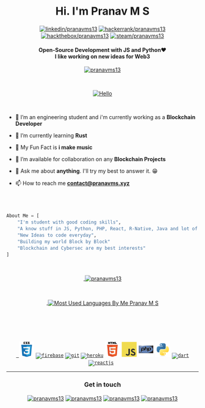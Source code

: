 <h1 align="center">Hi. I'm Pranav M S</h1>

<p align="center">
<a href="https://linkedin.com/in/pranavms13" target="blank"><img align="center" src="https://cdn.jsdelivr.net/npm/simple-icons@6/icons/linkedin.svg" alt="linkedin/pranavms13" height="30" width="40" /></a>
<a href="https://hackerrank.com/pranavms13" target="blank"><img align="center" src="https://cdn.jsdelivr.net/npm/simple-icons@6/icons/hackerrank.svg" alt="hackerrank/pranavms13" height="30" width="40" /></a>
<a href="https://app.hackthebox.com/profile/269741" target="blank"><img align="center" src="https://cdn.jsdelivr.net/npm/simple-icons@6/icons/hackthebox.svg" alt="hackthebox/pranavms13" height="30" width="40" /></a>
<a href="https://steamcommunity.com/id/pranavms13/" target="blank"><img align="center" src="https://cdn.jsdelivr.net/npm/simple-icons@6/icons/steam.svg" alt="steam/pranavms13" height="30" width="40" /></a>
</p>

<h4 align="center">Open-Source Development with JS and Python❤️ <br> I like working on new ideas for Web3</h4>

<p align="center"> <a href="https://github.com/pranavms13/"><img width="170px" height="24" src="https://profile-counter.glitch.me/pranavms13/count.svg" alt="pranavms13" /></a> </p><br>

<p align="center"><a href="https://avipatilweb.ml/"><img src="https://sdk.bitmoji.com/render/panel/20054902-540794643_12-s5-v1.png?transparent=1&palette=1&scale=2" alt="Hello" width="225" height="225"/></a></p><br>



- 🔭 I’m an engineering student and i'm currently working as a **Blockchain Developer**

- 🌱 I’m currently learning **Rust**

- 👯 My Fun Fact is **i make music**

- 🤝 I’m available for collaboration on any **Blockchain Projects**

- 💬 Ask me about **anything**. I'll try my best to answer it. 😁

- 📫 How to reach me **contact@pranavms.xyz**

<br><br>

```py
About Me = [
    "I'm student with good coding skills",
    "A know stuff in JS, Python, PHP, React, R-Native, Java and lot of Web3 Technology",
    "New Ideas to code everyday",
    "Building my world Block by Block"
    "Blockchain and Cybersec are my best interests"
]
```
<br><a href="https://pranavms.xyz"><p align="center">&nbsp;<img align="center" href="https://github.com/pranavms13" src="https://github-readme-stats.vercel.app/api?username=pranavms13&theme=algolia&show_icons=true&count_private=true&border_radius=10" alt="pranavms13"/></p></a>


<br><a href="https://pranavms13.xyz/"><p align="center">&nbsp;<img align="center" src="https://github-readme-stats.vercel.app/api/top-langs/?username=pranavms13&theme=algolia&langs_count=10&hide_border=true&show_icons=true&count_private=true&border_radius=10" alt="Most Used Languages By Me Pranav M S"/></p></a><br> 


<br><br>

<p align="center"> 
<code><a href="https://www.w3schools.com/css/" target="_blank"> <img src="https://raw.githubusercontent.com/devicons/devicon/master/icons/css3/css3-original-wordmark.svg" alt="css3" width="40" height="40"/></a></code>
<code><a href="https://firebase.google.com/" target="_blank"><img src="https://www.vectorlogo.zone/logos/firebase/firebase-icon.svg" alt="firebase" width="40" height="40"/></a></code>
<code><a href="https://git-scm.com/" target="_blank"><img src="https://www.vectorlogo.zone/logos/git-scm/git-scm-icon.svg" alt="git" width="40" height="40"/></a></code>
<code><a href="https://heroku.com" target="_blank"><img src="https://www.vectorlogo.zone/logos/heroku/heroku-icon.svg" alt="heroku" width="40" height="40"/></a></code>
<code><a href="https://www.w3.org/html/" target="_blank"><img src="https://raw.githubusercontent.com/devicons/devicon/master/icons/html5/html5-original-wordmark.svg" alt="html5" width="40" height="40"/></a></code>
<code><a href="https://developer.mozilla.org/en-US/docs/Web/JavaScript" target="_blank"><img src="https://raw.githubusercontent.com/devicons/devicon/master/icons/javascript/javascript-original.svg" alt="javascript" width="40" height="40"/></a></code>
<code><a href="https://www.php.net" target="_blank"><img src="https://raw.githubusercontent.com/devicons/devicon/master/icons/php/php-original.svg" alt="php" width="40" height="40"/></a></code>
<code><a href="https://www.python.org" target="_blank"><img src="https://raw.githubusercontent.com/devicons/devicon/master/icons/python/python-original.svg" alt="python" width="40" height="40"/></a></code>
<code><a href="https://dart.dev/" target="_blank"><img src="https://seeklogo.com/images/D/dart-logo-FDA1939EC4-seeklogo.com.png" alt="dart" width="40" height="40"/></a></code>
<code><a href="https://reactjs.org/" target="_blank"><img src="https://upload.wikimedia.org/wikipedia/commons/thumb/a/a7/React-icon.svg/2300px-React-icon.svg.png" alt="reactjs" width="40" height="35"/></a></code>
&nbsp;</p>

<hr/>
<h3 align="center">Get in touch</h3>
<p align="center">
<a href="https://discordapp.com/users/417251029168685057" target="blank"><img align="center" src="https://cdn.jsdelivr.net/npm/simple-icons@3.0.1/icons/discord.svg" alt="pranavms13" height="30" width="40" /></a>
<a href="https://instagram.com/pranavms13" target="blank"><img align="center" src="https://cdn.jsdelivr.net/npm/simple-icons@3.0.1/icons/instagram.svg" alt="pranavms13" height="30" width="40" /></a>
<a href="https://telegram.me/pranavms13" target="blank"><img align="center" src="https://cdn.jsdelivr.net/npm/simple-icons@3.0.1/icons/telegram.svg" alt="pranavms13" height="30" width="40" /></a>
<a href="mailto:contact@pranavms.xyz" target="blank"><img align="center" src="https://cdn.jsdelivr.net/npm/simple-icons@3.0.1/icons/gmail.svg" alt="pranavms13" height="30" width="40" /></a>
</p>
